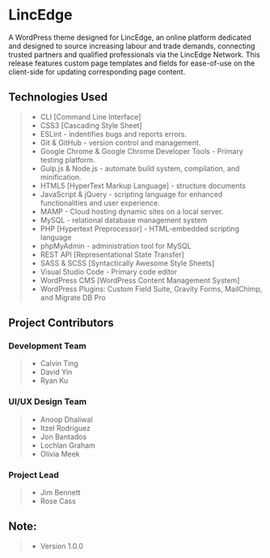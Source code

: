 # LincEdge 
A WordPress theme designed for LincEdge, an online platform dedicated and designed to source increasing labour and trade demands, connecting trusted partners and qualified professionals via the LincEdge Network. This release features custom page templates and fields for ease-of-use on the client-side for updating corresponding page content.

## Technologies Used 
> * CLI [Command Line Interface]
> * CSS3 [Cascading Style Sheet] 
> * ESLint - indentifies bugs and reports errors.
> * Git & GitHub - version control and management.
> * Google Chrome & Google Chrome Developer Tools - Primary testing platform.
> * Gulp.js & Node.js - automate build system, compilation, and minification.
> * HTML5 [HyperText Markup Language] - structure documents 
> * JavaScript & jQuery - scripting language for enhanced functionalities and user experience.
> * MAMP - Cloud hosting dynamic sites on a local server.
> * MySQL - relational database management system
> * PHP [Hypertext Preprocessor] - HTML-embedded scripting language
> * phpMyAdmin - administration tool for MySQL 
> * REST API [Representational State Transfer]
> * SASS & SCSS [Syntactically Awesome Style Sheets]
> * Visual Studio Code - Primary code editor
> * WordPress CMS [WordPress Content Management System]
> * WordPress Plugins: Custom Field Suite, Gravity Forms, MailChimp, and Migrate DB Pro

## Project Contributors
### Development Team
> * Calvin Ting
> * David Yin
> * Ryan Ku

### UI/UX Design Team
> * Anoop Dhaliwal
> * Itzel Rodriguez
> * Jon Bantados
> * Lochlan Graham
> * Olivia Meek

### Project Lead
> * Jim Bennett
> * Rose Cass

## Note:
> * Version 1.0.0
